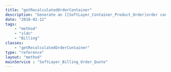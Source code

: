 ```yaml
---
title: "getRecalculatedOrderContainer"
description: "Generate an [[SoftLayer_Container_Product_Order|order container]] from the previously-created quote. This will take into account promotions, reseller status, estimated taxes and all other standard order verification processes. "
date: "2018-02-12"
tags:
    - "method"
    - "sldn"
    - "Billing"
classes:
    - "getRecalculatedOrderContainer"
type: "reference"
layout: "method"
mainService : "SoftLayer_Billing_Order_Quote"
---
```

